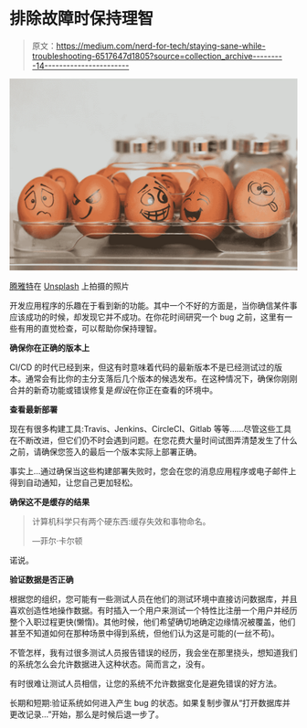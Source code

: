 # 排除故障时保持理智

> 原文：<https://medium.com/nerd-for-tech/staying-sane-while-troubleshooting-6517647d1805?source=collection_archive---------14----------------------->

![](img/df7dfae1624d570585906fe7d5c9243a.png)

[腾雅特](https://unsplash.com/@tengyart?utm_source=unsplash&utm_medium=referral&utm_content=creditCopyText)在 [Unsplash](/s/photos/crazy?utm_source=unsplash&utm_medium=referral&utm_content=creditCopyText) 上拍摄的照片

开发应用程序的乐趣在于看到新的功能。其中一个不好的方面是，当你确信某件事应该成功的时候，却发现它并不成功。在你花时间研究一个 bug 之前，这里有一些有用的直觉检查，可以帮助你保持理智。

**确保你在正确的版本上**

CI/CD 的时代已经到来，但这有时意味着代码的最新版本不是已经测试过的版本。通常会有比你的主分支落后几个版本的候选发布。在这种情况下，确保你刚刚合并的新奇功能或错误修复是*假设*在你正在查看的环境中。

**查看最新部署**

现在有很多构建工具:Travis、Jenkins、CircleCI、Gitlab 等等……尽管这些工具在不断改进，但它们仍不时会遇到问题。在您花费大量时间试图弄清楚发生了什么之前，请确保您签入的最后一个版本实际上部署正确。

事实上…通过确保当这些构建部署失败时，您会在您的消息应用程序或电子邮件上得到自动通知，让您自己更加轻松。

**确保这不是缓存的结果**

> 计算机科学只有两个硬东西:缓存失效和事物命名。
> 
> —菲尔·卡尔顿

诺说。

**验证数据是否正确**

根据您的组织，您可能有一些测试人员在他们的测试环境中直接访问数据库，并且喜欢创造性地操作数据。有时插入一个用户来测试一个特性比注册一个用户并经历整个入职过程更快(懒惰)。其他时候，他们希望确切地确定边缘情况被覆盖，他们甚至不知道如何在那种场景中得到系统，但他们认为这是可能的(一丝不苟)。

不管怎样，我有过很多测试人员报告错误的经历，我会坐在那里挠头，想知道我们的系统怎么会允许数据进入这种状态。简而言之，没有。

有时很难让测试人员相信，让您的系统不允许数据变化是避免错误的好方法。

长期和短期:验证系统如何进入产生 bug 的状态。如果复制步骤从“打开数据库并更改记录…”开始，那么是时候后退一步了。